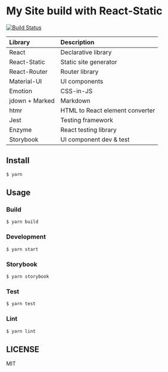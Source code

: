 # My Site build with React-Static

[![Build Status](https://github.com/heavenshell/ts-react-static/workflows/build/badge.svg)](https://github.com/heavenshell/ts-react-static/actions)


| Library        | Description                     |
|:---------------|:--------------------------------|
| React          | Declarative library             |
| React-Static   | Static site generator           |
| React-Router   | Router library                  |
| Material-UI    | UI components                   |
| Emotion        | CSS-in-JS                       |
| jdown + Marked | Markdown                        |
| htmr           | HTML to React element converter |
| Jest           | Testing framework               |
| Enzyme         | React testing library           |
| Storybook      | UI component dev & test         |

## Install

```
$ yarn
```

## Usage

### Build

```
$ yarn build
```

### Development

```
$ yarn start
```

### Storybook

```
$ yarn storybook
```

### Test

```
$ yarn test
```

### Lint

```
$ yarn lint
```

## LICENSE

MIT
